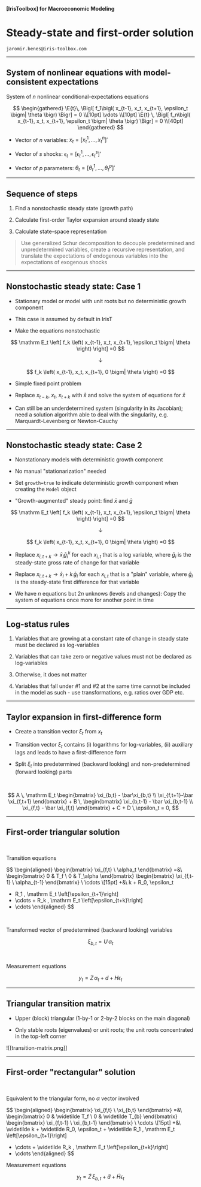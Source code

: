
__[IrisToolbox] for Macroeconomic Modeling__

# Steady-state and first-order solution 

`jaromir.benes@iris-toolbox.com`

---

## System of nonlinear equations with model-consistent expectations

$$
\newcommand{\Et}{\mathrm{E}_t}
\newcommand{\E}[1]{\mathrm{E}_{#1}\!}
$$

System of $n$ nonlinear conditional-expectations equations

$$
\begin{gathered}
\E{t}\, \Bigl[ f_1\bigl( x_{t-1}, x_t, x_{t+1}, \epsilon_t \bigm| \theta \bigr) \Bigr] = 0 \\[10pt]
\vdots \\[10pt]
\E{t} \, \Bigl[ f_n\bigl( x_{t-1}, x_t, x_{t+1}, \epsilon_t \bigm| \theta \bigr) \Bigr] = 0 \\[40pt]
\end{gathered}
$$

* Vector of $n$ variables: $x_t = \left[ x_t^1, \, \dots, x_t^n \right]'$

* Vector of $s$ shocks: $\epsilon_t = \left[ \epsilon_t^1, \, \dots, \epsilon_t^s \right]'$

* Vector of $p$ parameters: $\theta_t = \left[ \theta_t^1, \, \dots, \theta_t^p \right]'$


---


## Sequence of steps


1. Find a nonstochastic steady state (growth path)

1. Calculate first-order Taylor expansion around steady state

1. Calculate state-space representation 

> Use generalized Schur decomposition to decouple predetermined and unpredetermined variables, create a recursive representation, and translate the expectations of endogenous variables into the expectations of exogenous shocks


---

## Nonstochastic steady state: Case 1

* Stationary model or model with unit roots but no deterministic growth component

* This case is assumed by default in IrisT

* Make the equations nonstochastic


$$
\mathrm E_t \left[ f_k \left(
 x_{t-1}, x_t, x_{t+1}, \epsilon_t 
\bigm| \theta
\right) \right] =0
$$

$$
\downarrow
$$

$$
f_k \left(
 x_{t-1}, x_t, x_{t+1}, 0
\bigm| \theta
\right) =0
$$

* Simple fixed point problem

* Replace $x_{t-k}$, $x_t$, $x_{t+k}$ with $\bar x$ and solve the system of equations for $\bar x$

* Can still be an underdetermined system (singularity in its Jacobian); 
need a solution algorithm able to deal with the singularity, e.g. Marquardt-Levenberg or Newton-Cauchy


---

## Nonstochastic steady state: Case 2

* Nonstationary models with deterministic growth component

* No manual "stationarization" needed

* Set `growth=true` to indicate deterministic growth component when creating the `Model` object

* "Growth-augmented" steady point: find $\bar x$ and $\bar g$

$$
\mathrm E_t \left[ f_k \left(
 x_{t-1}, x_t, x_{t+1}, \epsilon_t 
\bigm| \theta
\right) \right] =0
$$

$$
\downarrow
$$

$$
f_k \left(
 x_{t-1}, x_t, x_{t+1}, 0
\bigm| \theta
\right) =0
$$

* Replace $x_{i,t+k} \rightarrow \bar x_i \bar  g_i^{k}$ for each $x_{i,t}$  that is a log variable, where $\bar g_i$ is the steady-state gross rate of change for that variable

* Replace $x_{i,t+k} \rightarrow \bar x_i + k\, \bar g_i$ for each $x_{i,t}$  that is a "plain" variable, where $\bar g_i$ is the steady-state first difference for that variable

* We have $n$ equations but $2n$ unknows (levels and changes): Copy the system of equations once more for another point in time

---

## Log-status rules

1. Variables that are growing at a constant rate of change in steady state must be declared as log-variables

1. Variables that can take zero or negative values must not be declared as log-variables

1. Otherwise, it does not matter

1. Variables that fall under #1 and #2 at the same time cannot be included in the model as such - use transformations, e.g. ratios over GDP etc.

---

## Taylor expansion in first-difference form

* Create a transition vector $\xi_t$ from $x_t$

* Transition vector $\xi_t$ contains (i) logarithms for log-variables, (ii) auxiliary lags and leads to have a first-difference form

* Split $\xi_t$ into predetermined (backward looking) and non-predetermined (forward looking) parts

<br/>

$$
A \, \mathrm E_t \begin{bmatrix} \xi_{b,t} - \bar\xi_{b,t} \\ \xi_{f,t+1}-\bar \xi_{f,t+1} \end{bmatrix} + B \, 
\begin{bmatrix} \xi_{b,t-1} - \bar \xi_{b,t-1} \\ \xi_{f,t} - \bar \xi_{f,t} \end{bmatrix} + C + D \,\epsilon_t = 0,
$$

---

## First-order triangular solution 

<br/>

Transition equations

$$
\begin{aligned}
\begin{bmatrix}
\xi_{f,t} \\ \alpha_t
\end{bmatrix}
=&\ 
\begin{bmatrix}
0 & T_f  \\ 0 & T_\alpha
\end{bmatrix}
\begin{bmatrix}
\xi_{f,t-1} \\ \alpha_{t-1}
\end{bmatrix} \ \cdots \\[15pt]
+&\ k + R_0\, \epsilon_t
+ R_1 \, \mathrm E_t \left[\epsilon_{t+1}\right]
+ \cdots + R_k \, \mathrm E_t \left[\epsilon_{t+k}\right]
+ \cdots
\end{aligned}
$$

<br/>

Transformed vector of predetermined (backward looking) variables

$$
\xi_{b,t} = U \, \alpha_t
$$

<br/>


Measurement equations

$$
y_t = Z \, \alpha_t + d + H \epsilon_t
$$

---

## Triangular transition matrix

* Upper (block) triangular (1-by-1 or 2-by-2 blocks on the main diagonal)

* Only stable roots (eigenvalues) or unit roots; the unit roots concentrated in the top-left corner

![[transition-matrix.png]]


---

## First-order "rectangular" solution

<br/>

Equivalent to the triangular form, no $\alpha$ vector involved

$$
\begin{aligned}
\begin{bmatrix}
\xi_{f,t} \\ \xi_{b,t}
\end{bmatrix}
=&\ 
\begin{bmatrix}
0 & \widetilde T_f  \\ 0 & \widetilde T_{b}
\end{bmatrix}
\begin{bmatrix}
\xi_{f,t-1} \\ \xi_{b,t-1}
\end{bmatrix} \ \cdots \\[15pt]
+&\ \widetilde k + 
\widetilde R_0\, \epsilon_t
+ 
\widetilde R_1 \, \mathrm E_t \left[\epsilon_{t+1}\right]
+ \cdots + 
\widetilde R_k \, \mathrm E_t \left[\epsilon_{t+k}\right]
+ \cdots
\end{aligned}
$$

Measurement equations

$$
y_t = \widetilde Z \, \xi_{b,t} + \widetilde d + \widetilde H \epsilon_t
$$
